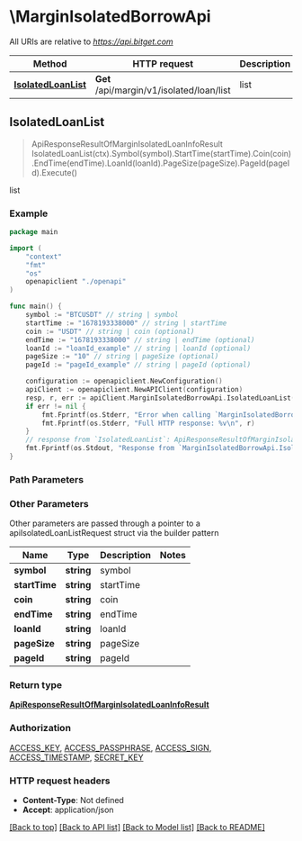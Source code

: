 # \MarginIsolatedBorrowApi

All URIs are relative to *https://api.bitget.com*

Method | HTTP request | Description
------------- | ------------- | -------------
[**IsolatedLoanList**](MarginIsolatedBorrowApi.md#IsolatedLoanList) | **Get** /api/margin/v1/isolated/loan/list | list



## IsolatedLoanList

> ApiResponseResultOfMarginIsolatedLoanInfoResult IsolatedLoanList(ctx).Symbol(symbol).StartTime(startTime).Coin(coin).EndTime(endTime).LoanId(loanId).PageSize(pageSize).PageId(pageId).Execute()

list



### Example

```go
package main

import (
    "context"
    "fmt"
    "os"
    openapiclient "./openapi"
)

func main() {
    symbol := "BTCUSDT" // string | symbol
    startTime := "1678193338000" // string | startTime
    coin := "USDT" // string | coin (optional)
    endTime := "1678193338000" // string | endTime (optional)
    loanId := "loanId_example" // string | loanId (optional)
    pageSize := "10" // string | pageSize (optional)
    pageId := "pageId_example" // string | pageId (optional)

    configuration := openapiclient.NewConfiguration()
    apiClient := openapiclient.NewAPIClient(configuration)
    resp, r, err := apiClient.MarginIsolatedBorrowApi.IsolatedLoanList(context.Background()).Symbol(symbol).StartTime(startTime).Coin(coin).EndTime(endTime).LoanId(loanId).PageSize(pageSize).PageId(pageId).Execute()
    if err != nil {
        fmt.Fprintf(os.Stderr, "Error when calling `MarginIsolatedBorrowApi.IsolatedLoanList``: %v\n", err)
        fmt.Fprintf(os.Stderr, "Full HTTP response: %v\n", r)
    }
    // response from `IsolatedLoanList`: ApiResponseResultOfMarginIsolatedLoanInfoResult
    fmt.Fprintf(os.Stdout, "Response from `MarginIsolatedBorrowApi.IsolatedLoanList`: %v\n", resp)
}
```

### Path Parameters



### Other Parameters

Other parameters are passed through a pointer to a apiIsolatedLoanListRequest struct via the builder pattern


Name | Type | Description  | Notes
------------- | ------------- | ------------- | -------------
 **symbol** | **string** | symbol | 
 **startTime** | **string** | startTime | 
 **coin** | **string** | coin | 
 **endTime** | **string** | endTime | 
 **loanId** | **string** | loanId | 
 **pageSize** | **string** | pageSize | 
 **pageId** | **string** | pageId | 

### Return type

[**ApiResponseResultOfMarginIsolatedLoanInfoResult**](ApiResponseResultOfMarginIsolatedLoanInfoResult.md)

### Authorization

[ACCESS_KEY](../README.md#ACCESS_KEY), [ACCESS_PASSPHRASE](../README.md#ACCESS_PASSPHRASE), [ACCESS_SIGN](../README.md#ACCESS_SIGN), [ACCESS_TIMESTAMP](../README.md#ACCESS_TIMESTAMP), [SECRET_KEY](../README.md#SECRET_KEY)

### HTTP request headers

- **Content-Type**: Not defined
- **Accept**: application/json

[[Back to top]](#) [[Back to API list]](../README.md#documentation-for-api-endpoints)
[[Back to Model list]](../README.md#documentation-for-models)
[[Back to README]](../README.md)


